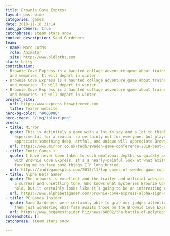 ```yaml
---
title: Brownie Cove Express
layout: post-wide
categories: games
date: 2018-11-18 21:14
sand_gardeners: true
catchphrase: steam stars snow
context_description: Sand Gardeners
team:
- name: Marc Loths
  role: Animator
  site: http://www.oldloths.com
stack: Unity
contribution:
- Brownie Cove Express is a haunted collage adventure game about trains, snow, ghosts,
  and memories. It will depart in winter.
- Brownie Cove Express is a haunted collage adventure game about trains, snow, ghosts,
  and memories. It will depart in winter.
- Brownie Cove Express is a haunted collage adventure game about trains, snow, ghosts,
  and memories. It will depart in winter.
project_site:
  url: http://www.express.browniecove.com
  title: Teaser website
hero-bg-color: "#000000"
hero-image: "/img/tplaxr.png"
press:
- title: Mirror
  quote: This is definitely a game with a lot to say and a lot to think about; it's
    experimental for a reason, so certainly not for everyone, but players that can
    appreciate something deep, artful, and unique will appreciate Brownie Cove Express.
  url: https://www.mirror.co.uk/tech/sweden-game-conference-2018-best-13471040
- title: Indie Games +
  quote: I have never been taken to such emotional depths so quickly as I have been
    with Brownie Cove Express. It’s a nearly-painful look at what exists within ourselves,
    forcing me to face some things I’d long buried.
  url: https://indiegamesplus.com/2018/11/top-games-of-sweden-game-conference-2018-brownie-cove-express
- title: Alpha Beta Gamer
  quote: The artwork is excellent and the trailer and official website help to create
    a surreal and unsettling tone. Who knows what mysteries Brownie Cove Express will
    hold, but it certainly looks like it’s going to be an interesting ride.
  url: https://www.alphabetagamer.com/brownie-cove-express-alpha-sign-up/
- title: PC Games Insider
  quote: Sand Gardeners were certainly able to grab our judges attention, and leave
    them just wondering what fate awaits those on the Brownie Cove Express.
  url: https://www.pcgamesinsider.biz/news/68002/the-battle-of-polytopia-conquers-the-competition-to-take-the-pc-indie-pitch-crown-at-sweden-game-arena-18/
screenshots: []
catchprase: steam stars snow

---
```

